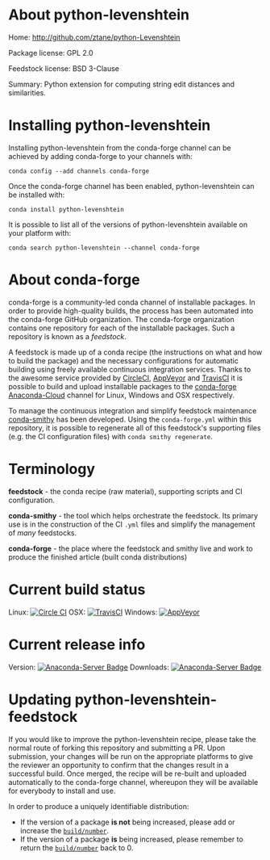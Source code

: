 About python-levenshtein
========================

Home: http://github.com/ztane/python-Levenshtein

Package license: GPL 2.0

Feedstock license: BSD 3-Clause

Summary: Python extension for computing string edit distances and similarities.



Installing python-levenshtein
=============================

Installing python-levenshtein from the conda-forge channel can be achieved by adding conda-forge to your channels with:

```
conda config --add channels conda-forge
```

Once the conda-forge channel has been enabled, python-levenshtein can be installed with:

```
conda install python-levenshtein
```

It is possible to list all of the versions of python-levenshtein available on your platform with:

```
conda search python-levenshtein --channel conda-forge
```


About conda-forge
=================

conda-forge is a community-led conda channel of installable packages.
In order to provide high-quality builds, the process has been automated into the
conda-forge GitHub organization. The conda-forge organization contains one repository 
for each of the installable packages. Such a repository is known as a *feedstock*.

A feedstock is made up of a conda recipe (the instructions on what and how to build
the package) and the necessary configurations for automatic building using freely
available continuous integration services. Thanks to the awesome service provided by
[CircleCI](https://circleci.com/), [AppVeyor](http://www.appveyor.com/)
and [TravisCI](https://travis-ci.org/) it is possible to build and upload installable
packages to the [conda-forge](https://anaconda.org/conda-forge)
[Anaconda-Cloud](http://docs.anaconda.org/) channel for Linux, Windows and OSX respectively.

To manage the continuous integration and simplify feedstock maintenance
[conda-smithy](http://github.com/conda-forge/conda-smithy) has been developed.
Using the ``conda-forge.yml`` within this repository, it is possible to regenerate all of
this feedstock's supporting files (e.g. the CI configuration files) with ``conda smithy regenerate``.


Terminology
===========

**feedstock** - the conda recipe (raw material), supporting scripts and CI configuration.

**conda-smithy** - the tool which helps orchestrate the feedstock.
                   Its primary use is in the construction of the CI ``.yml`` files
                   and simplify the management of *many* feedstocks.

**conda-forge** - the place where the feedstock and smithy live and work to
                  produce the finished article (built conda distributions)

Current build status
====================

Linux: [![Circle CI](https://circleci.com/gh/conda-forge/python-levenshtein-feedstock.svg?style=svg)](https://circleci.com/gh/conda-forge/python-levenshtein-feedstock)
OSX: [![TravisCI](https://travis-ci.org/conda-forge/python-levenshtein-feedstock.svg?branch=master)](https://travis-ci.org/conda-forge/python-levenshtein-feedstock) 
Windows: [![AppVeyor](https://ci.appveyor.com/api/projects/status/github/conda-forge/python-levenshtein-feedstock?svg=True)](https://ci.appveyor.com/project/conda-forge/python-levenshtein-feedstock/branch/master)

Current release info
====================
Version: [![Anaconda-Server Badge](https://anaconda.org/conda-forge/python-levenshtein/badges/version.svg)](https://anaconda.org/conda-forge/python-levenshtein)
Downloads: [![Anaconda-Server Badge](https://anaconda.org/conda-forge/python-levenshtein/badges/downloads.svg)](https://anaconda.org/conda-forge/python-levenshtein)


Updating python-levenshtein-feedstock
=====================================

If you would like to improve the python-levenshtein recipe, please take the normal
route of forking this repository and submitting a PR. Upon submission, your changes will
be run on the appropriate platforms to give the reviewer an opportunity to confirm that the
changes result in a successful build. Once merged, the recipe will be re-built and uploaded
automatically to the conda-forge channel, whereupon they will be available for everybody to
install and use.

In order to produce a uniquely identifiable distribution:
 * If the version of a package **is not** being increased, please add or increase
   the [``build/number``](http://conda.pydata.org/docs/building/meta-yaml.html#build-number-and-string). 
 * If the version of a package **is** being increased, please remember to return
   the [``build/number``](http://conda.pydata.org/docs/building/meta-yaml.html#build-number-and-string)
   back to 0.
